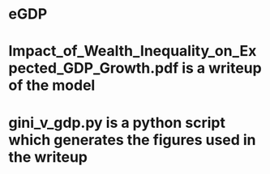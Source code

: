 # eGDP

# Impact_of_Wealth_Inequality_on_Expected_GDP_Growth.pdf is a writeup of the model
# gini_v_gdp.py is a python script which generates the figures used in the writeup
